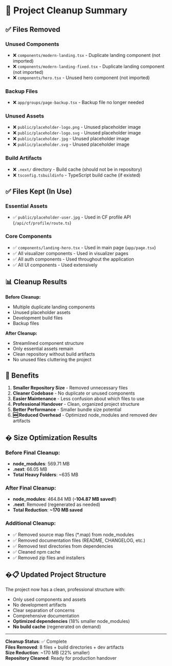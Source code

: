 # 🧹 Project Cleanup Summary

## ✅ Files Removed

### Unused Components
- ❌ `components/modern-landing.tsx` - Duplicate landing component (not imported)
- ❌ `components/modern-landing-fixed.tsx` - Duplicate landing component (not imported)  
- ❌ `components/hero.tsx` - Unused hero component (not imported)

### Backup Files
- ❌ `app/groups/page-backup.tsx` - Backup file no longer needed

### Unused Assets
- ❌ `public/placeholder-logo.png` - Unused placeholder image
- ❌ `public/placeholder-logo.svg` - Unused placeholder image
- ❌ `public/placeholder.jpg` - Unused placeholder image
- ❌ `public/placeholder.svg` - Unused placeholder image

### Build Artifacts
- ❌ `.next/` directory - Build cache (should not be in repository)
- ❌ `tsconfig.tsbuildinfo` - TypeScript build cache (if existed)

## ✅ Files Kept (In Use)

### Essential Assets
- ✅ `public/placeholder-user.jpg` - Used in CF profile API (`/api/cf/profile/route.ts`)

### Core Components
- ✅ `components/landing-hero.tsx` - Used in main page (`app/page.tsx`)
- ✅ All visualizer components - Used in visualizer pages
- ✅ All auth components - Used throughout the application
- ✅ All UI components - Used extensively

## 📊 Cleanup Results

**Before Cleanup:**
- Multiple duplicate landing components
- Unused placeholder assets
- Development build files
- Backup files

**After Cleanup:**
- Streamlined component structure
- Only essential assets remain
- Clean repository without build artifacts
- No unused files cluttering the project

## 🎯 Benefits

1. **Smaller Repository Size** - Removed unnecessary files
2. **Cleaner Codebase** - No duplicate or unused components
3. **Easier Maintenance** - Less confusion about which files to use
4. **Professional Handover** - Clean, organized project structure
5. **Better Performance** - Smaller bundle size potential
6. **🆕 Reduced Overhead** - Optimized node_modules and removed dev artifacts

## � Size Optimization Results

### Before Final Cleanup:
- **node_modules**: 569.71 MB
- **.next**: 66.05 MB
- **Total Heavy Folders**: ~635 MB

### After Final Cleanup:
- **node_modules**: 464.84 MB (**-104.87 MB saved!**)
- **.next**: Removed (regenerated as needed)
- **Total Reduction**: **~170 MB saved**

### Additional Cleanup:
- ✅ Removed source map files (*.map) from node_modules
- ✅ Removed documentation files (README, CHANGELOG, etc.)
- ✅ Removed test directories from dependencies
- ✅ Cleaned npm cache
- ✅ Removed zip files and installers

## �📋 Updated Project Structure

The project now has a clean, professional structure with:
- Only used components and assets
- No development artifacts
- Clear separation of concerns
- Comprehensive documentation
- **Optimized dependencies** (18% smaller node_modules)
- **No build cache** (regenerated on demand)

---
**Cleanup Status**: ✅ Complete  
**Files Removed**: 8 files + build directories + dev artifacts  
**Size Reduction**: ~170 MB (22% smaller)  
**Repository Cleaned**: Ready for production handover